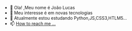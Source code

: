 - 👋 Ola! ,Meu nome é João Lucas 
- 👀 Meu interesse é em novas tecnologias 
- 🌱 Atualmente estou estudando Python,JS,CSS3,HTLM5...
- 📫 [How to reach me ...](https://www.linkedin.com/in/jo%C3%A3o-lucas-de-souza-domingos-a8b371234/)

<!---
JoaoLucasDomingos/JoaoLucasDomingos is a ✨ special ✨ repository because its `README.md` (this file) appears on your GitHub profile.
You can click the Preview link to take a look at your changes.
--->
